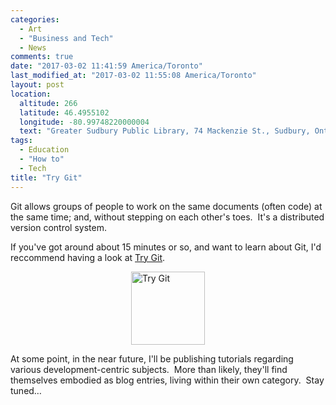 ```yaml
---
categories:
  - Art
  - "Business and Tech"
  - News
comments: true
date: "2017-03-02 11:41:59 America/Toronto"
last_modified_at: "2017-03-02 11:55:08 America/Toronto"
layout: post
location:
  altitude: 266
  latitude: 46.4955102
  longitude: -80.99748220000004
  text: "Greater Sudbury Public Library, 74 Mackenzie St., Sudbury, Ontario, P3C 4X8, Canada"
tags:
  - Education
  - "How to"
  - Tech
title: "Try Git"
---
```


<p>
  Git allows groups of people to work on the same documents (often code) at the same time; and, without stepping on each other's toes.&nbsp; It's a distributed
  version control system.
</p>
<p>
  If you've got around about 15 minutes or so, and want to learn about Git, I'd reccommend having a look at
  <a href="https://try.github.io" rel="external" target="_blank" title="Git Tutorial">Try Git</a>.
</p>
<!-- excerptBreak -->
<p>
  <a href="https://try.github.io" rel="external" target="_blank" title="Git Tutorial - Try Git">
    <img
      alt="Try Git" height="117" src="{{ site.uri.assets }}/blog/2017/03/02/try-git/try-git_118x117.png"
      style="border: 0px; display: block; margin-left: auto; margin-right: auto;" width="118" />
  </a>
</p>
<p>
  At some point, in the near future, I'll be publishing tutorials regarding various development-centric subjects.&nbsp; More than likely, they'll find
  themselves embodied as blog entries, living within their own category.&nbsp; Stay tuned&hellip;
</p>
